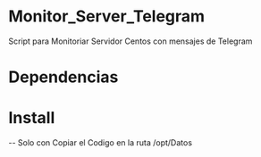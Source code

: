 # Monitor_Server_Telegram
Script para Monitoriar Servidor Centos con mensajes de Telegram

Dependencias
============


Install
=======
-- Solo con Copiar el Codigo en la ruta /opt/Datos
